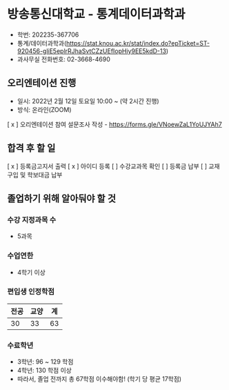 # 방송통신대학교 - 통계데이터과학과

- 학번: 202235-367706
- 통계/데이터과학과(https://stat.knou.ac.kr/stat/index.do?epTicket=ST-920456-gliE5eplrRJhaSvtCZzUEfIopHiy9EE5kdD-13)
- 과사무실 전화번호: 02-3668-4690
## 오리엔테이션 진행
- 일시: 2022년 2월 12일 토요일 10:00 ~ (약 2시간 진행)
- 방식: 온라인(ZOOM)

[ x ] 오리엔테이션 참여 설문조사 작성 - https://forms.gle/VNoewZaL1YoUJYAh7


## 합격 후 할 일

[ x ] 등록금고지서 출력
[ x ] 아이디 등록
[ ] 수강교과목 확인
[ ] 등록금 납부
[ ] 교재구입 및 학보대금 납부

## 졸업하기 위해 알아둬야 할 것

### 수강 지정과목 수 
 - 5과목
### 수업연한
 - 4학기 이상

### 편입생 인정학점

| 전공 | 교양 | 계  |
| ---- | ---- | --- |
| 30   | 33   | 63  |

### 수료학년

- 3학년: 96 ~ 129 학점
- 4학년: 130 학점 이상
- 따라서, 졸업 전까지 총 67학점 이수해야함! (학기 당 평균 17학점)


   